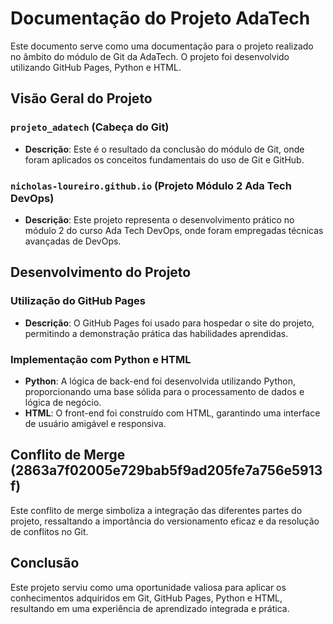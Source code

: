 # Documentação do Projeto AdaTech

Este documento serve como uma documentação para o projeto realizado no âmbito do módulo de Git da AdaTech. O projeto foi desenvolvido utilizando GitHub Pages, Python e HTML.

## Visão Geral do Projeto

### `projeto_adatech` (Cabeça do Git)
- **Descrição**: Este é o resultado da conclusão do módulo de Git, onde foram aplicados os conceitos fundamentais do uso de Git e GitHub.

### `nicholas-loureiro.github.io` (Projeto Módulo 2 Ada Tech DevOps)
- **Descrição**: Este projeto representa o desenvolvimento prático no módulo 2 do curso Ada Tech DevOps, onde foram empregadas técnicas avançadas de DevOps.

## Desenvolvimento do Projeto

### Utilização do GitHub Pages
- **Descrição**: O GitHub Pages foi usado para hospedar o site do projeto, permitindo a demonstração prática das habilidades aprendidas.

### Implementação com Python e HTML
- **Python**: A lógica de back-end foi desenvolvida utilizando Python, proporcionando uma base sólida para o processamento de dados e lógica de negócio.
- **HTML**: O front-end foi construído com HTML, garantindo uma interface de usuário amigável e responsiva.

## Conflito de Merge (2863a7f02005e729bab5f9ad205fe7a756e5913f)
Este conflito de merge simboliza a integração das diferentes partes do projeto, ressaltando a importância do versionamento eficaz e da resolução de conflitos no Git.

## Conclusão
Este projeto serviu como uma oportunidade valiosa para aplicar os conhecimentos adquiridos em Git, GitHub Pages, Python e HTML, resultando em uma experiência de aprendizado integrada e prática.

